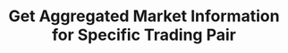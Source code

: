 ---
title: Get Aggregated Market Information for Specific Trading Pair
position_number: 16
type: get
description: /future/market/v1/public/q/agg-ticker
parameters:
    -
        name: symbol
        type: string
        mandatory: true
        default: N/A
        description: Trading pair
        ranges:
content_markdown: Note：This method does not require a signature.
left_code_blocks:
    -
        code_block: "public void getKLine() {\r\n\tString text = HttpUtil.get(URL + \"/data/api/future/market/v1/getKLine?market=btc_usdt&type=1min&since=0\");\r\n\tSystem.out.println(text);\r\n}"
        title: Java
        language: java
right_code_blocks:
  - code_block: |-
      {
        "error": {
          "code": "",
          "msg": ""
        },
        "msgInfo": "",
        "result": {
          "a": "", //24h volume
          "ap": "", //ask price
          "bp": "", //bid price
          "c": "", //Latest price
          "h": "", //Highest price in 24 hours
          "i": "", //index price
          "l": "", //Lowest price in 24 hours
          "m": "", //mark price
          "o": "", //The first transaction price 24 hours ago
          "r": "", //24h price fluctuation limit
          "s": "", //Trading pair
          "t": 0, //Time
          "v": "" //24h Turnover
        },
        "returnCode": 0
      }
    title: Response
    language: json
---